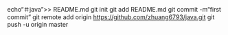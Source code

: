 echo“＃java”>> README.md 
git init 
git add README.md 
git commit -m“first commit” 
git remote add origin https://github.com/zhuang6793/java.git
 git push -u origin master
